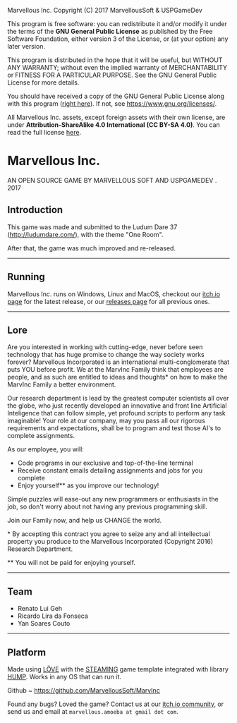 Marvellous Inc.
Copyright (C) 2017  MarvellousSoft & USPGameDev

This program is free software: you can redistribute it and/or modify
it under the terms of the **GNU General Public License** as published by
the Free Software Foundation, either version 3 of the License, or
(at your option) any later version.

This program is distributed in the hope that it will be useful,
but WITHOUT ANY WARRANTY; without even the implied warranty of
MERCHANTABILITY or FITNESS FOR A PARTICULAR PURPOSE.  See the
GNU General Public License for more details.

You should have received a copy of the GNU General Public License
along with this program ([right here](https://github.com/MarvellousSoft/MarvInc/blob/dev/LICENSE.txt)). If not, see <https://www.gnu.org/licenses/>.

All Marvellous Inc. assets, except foreign assets with their own license, are under **Attribution-ShareAlike 4.0 International (CC BY-SA 4.0)**. You can read the full license [here](https://github.com/MarvellousSoft/MarvInc/blob/dev/marv/assets/ASSETS-LICENSE.txt).

# Marvellous Inc.

AN OPEN SOURCE GAME BY MARVELLOUS SOFT AND USPGAMEDEV . 2017

## Introduction

This game was made and submitted to the Ludum Dare 37 (http://ludumdare.com/), with the theme "One Room".

After that, the game was much improved and re-released.

----------------------------------------------------

## Running

Marvellous Inc. runs on Windows, Linux and MacOS, checkout our [itch.io page](https://marvellous.itch.io/marvellous-inc) for the latest release, or our [releases page](https://github.com/MarvellousSoft/MarvInc/releases) for all previous ones.

----------------------------------------------------

## Lore

Are you interested in working with cutting-edge, never before seen technology that has huge promise to change the way society works forever? Marvellous Incorporated is an international multi-conglomerate that puts YOU before profit. We at the MarvInc Family think that employees are people, and as such are entitled to ideas and thoughts\* on how to make the MarvInc Family a better environment.

Our research department is lead by the greatest computer scientists all over the globe, who just recently developed an innovative and front line Artificial Inteligence that can follow simple, yet profound scripts to perform any task imaginable! Your role at our company, may you pass all our rigorous requirements and expectations, shall be to program and test those AI's to complete assignments.

As our employee, you will:

- Code programs in our exclusive and top-of-the-line terminal
- Receive constant emails detailing assignments and jobs for you complete
- Enjoy yourself\*\* as you improve our technology!

Simple puzzles will ease-out any new programmers or enthusiasts in the job, so don't worry about not having any previous programming skill.

Join our Family now, and help us CHANGE the world.

\* By accepting this contract you agree to seize any and all intellectual property you produce to the Marvellous Incorporated (Copyright 2016) Research Department.

\*\* You will not be paid for enjoying yourself.

----------------------------------------------------

## Team

- Renato Lui Geh
- Ricardo Lira da Fonseca
- Yan Soares Couto

----------------------------------------------------


## Platform

Made using [LÖVE](https://love2d.org/) with the [STEAMING](https://github.com/uspgamedev/STEAMING) game template integrated with library [HUMP](http://hump.readthedocs.org/).
Works in any OS that can run it.

Github
    ~ https://github.com/MarvellousSoft/MarvInc


Found any bugs? Loved the game? Contact us at our [itch.io community](https://marvellous.itch.io/marvellous-inc/community), or send us and email at `marvellous.amoeba at gmail dot com`.
